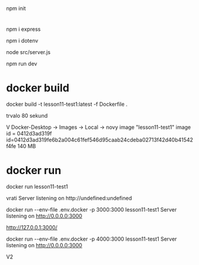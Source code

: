 #
npm init

#
npm i express

npm i dotenv

node src/server.js

npm run dev

# docker build
docker build -t lesson11-test1:latest -f Dockerfile .

trvalo 80 sekund

V Docker-Desktop -> Images -> Local -> novy image 
    "lesson11-test1"
    image id = 0412d3ad319f
    id=0412d3ad319fe6b2a004c61fef546d95caab24cdeba02713f42d40b41542f4fe
    140 MB

# docker run
docker run lesson11-test1

vrati Server listening on http://undefined:undefined

docker run --env-file .env.docker -p 3000:3000 lesson11-test1
Server listening on http://0.0.0.0:3000

http://127.0.0.1:3000/

docker run --env-file .env.docker -p 4000:3000 lesson11-test1
Server listening on http://0.0.0.0:3000




V2






